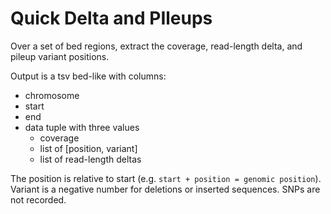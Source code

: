 Quick Delta and PIleups
=======================

Over a set of bed regions, extract the coverage, read-length delta, and pileup variant positions.

Output is a tsv bed-like with columns:
* chromosome
* start
* end
* data tuple with three values
  * coverage
  * list of [position, variant]
  * list of read-length deltas

The position is relative to start (e.g. `start + position = genomic position`). Variant is a negative number for
deletions or inserted sequences. SNPs are not recorded.
